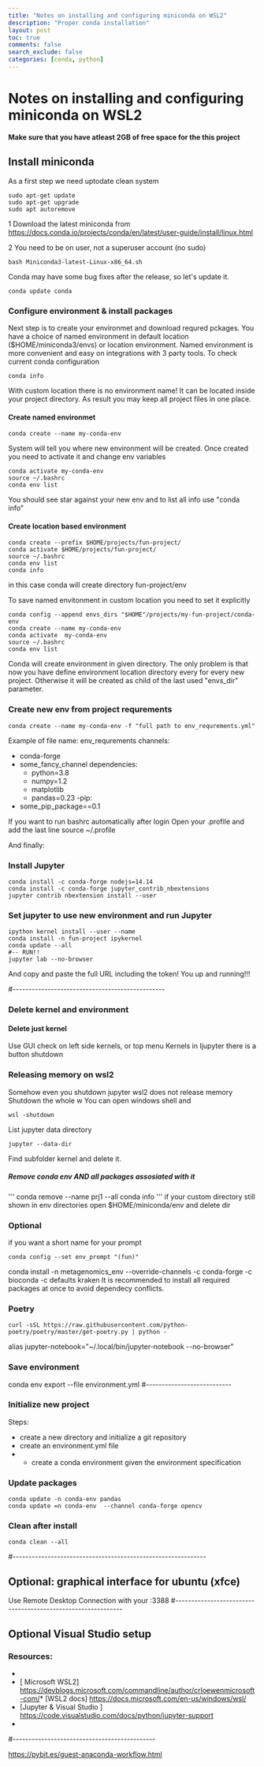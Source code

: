 ```yaml
---
title: "Notes on installing and configuring miniconda on WSL2"
description: "Proper conda installation"
layout: post
toc: true
comments: false
search_exclude: false
categories: [conda, python]
---
```


# Notes on installing and configuring miniconda on WSL2

**Make sure that you have atleast 2GB of free space for the this project**


## Install miniconda

As a first step we need uptodate clean system
```
sudo apt-get update
sudo apt-get upgrade
sudo apt autoremove
```

1  Download the latest miniconda from https://docs.conda.io/projects/conda/en/latest/user-guide/install/linux.html


2 You need to be on user, not a superuser account (no sudo)
```
bash Miniconda3-latest-Linux-x86_64.sh
```

Conda may have some bug fixes after the release, so let's update it.
```
conda update conda
```

### Configure environment & install packages

Next step is to create your environmet and download requred pckages.
You have a choice of named environment in default location  ($HOME/miniconda3/envs)
or location environment. Named environment is more convenient and easy on integrations with 3 party tools.
To check current conda  configuration 
```
conda info
```
With custom location there is no environment name!
It can be located inside your project directory. As result you may keep all project files in one place.

#### Create **named** environmet
```
conda create --name my-conda-env
```
System will tell you where new environment will be created.
Once created you need to activate it and change  env variables
```
conda activate my-conda-env
source ~/.bashrc
conda env list 
```
You should see star against your new env
and to list all info use  "conda info"


#### Create **location** based environment 
```
conda create --prefix $HOME/projects/fun-project/
conda activate $HOME/projects/fun-project/
source ~/.bashrc
conda env list
conda info
```
in this case conda will create directory fun-project/env

To save named envitonment in  custom location 
you need to set it explicitly
```
conda config --append envs_dirs "$HOME"/projects/my-fun-project/conda-env
conda create --name my-conda-env
conda activate  my-conda-env
source ~/.bashrc
conda env list 
```
Conda will create environment in given directory. The only problem is that now you have define environment   location directory every for every new project. Otherwise it will be created as child of the last used "envs_dir" parameter.



### Create new env from project requrements

```
conda create --name my-conda-env -f "full path to env_requrements.yml"
```
Example  of file 
name: env_requrements
channels:
- conda-forge 
- some_fancy_channel
dependencies:
  - python=3.8
  - numpy=1.2
  - matplotlib
  - pandas=0.23
-pip:
- some_pip_package==0.1


If you want to run bashrc automatically after login
Open your .profile and add the last line 
source ~/.profile

And finally: 
### Install Jupyter 
```
conda install -c conda-forge nodejs=14.14
conda install -c conda-forge jupyter_contrib_nbextensions
jupyter contrib nbextension install --user
```
### Set jupyter to use new environment and run Jupyter
```
ipython kernel install --user --name 
conda install -n fun-project ipykernel
conda update --all
#-- RUN!!
jupyter lab --no-browser
```
And copy and paste the full URL including the token! 
You up and running!!! 

#------------------------------------------------

### Delete kernel and environment 
#### Delete just kernel 
Use GUI check on left side kernels, or top menu Kernels
in Ijupyter there is a button shutdown

### Releasing memory on wsl2 
Somehow even you shutdown jupyter wsl2 does not release memory
Shutdown the whole w
You can open windows shell and
```
wsl -shutdown
```

List jupyter data directory 
```
jupyter --data-dir
```
Find subfolder kernel and delete it. 
##### Remove conda env AND  all  packages assosiated with it
'''
conda remove --name prj1 --all
conda info
'''
if your custom directory still shown in env directories
open $HOME/miniconda/env
and delete dir  


### Optional 

if you want a short name for your prompt 
```
conda config --set env_prompt "(fun)"
```


conda install -n metagenomics_env --override-channels -c conda-forge -c bioconda -c defaults kraken
It is recommended to install all required packages at once to avoid dependecy conflicts. 

### Poetry 
```
curl -sSL https://raw.githubusercontent.com/python-poetry/poetry/master/get-poetry.py | python -
```

alias jupyter-notebook="~/.local/bin/jupyter-notebook --no-browser"


### Save  environment
conda env export --file environment.yml 
#---------------------------


### Initialize new project 

Steps:
* create a new directory and initialize a git repository
* create an environment.yml file
* * create a conda environment given the environment specification

<script src="https://gist.github.com/v2br/0b4e39cf1429a70d08e6214241329d70.js"></script>


### Update packages 
```
conda update -n conda-env pandas 
conda update =n conda-env  --channel conda-forge opencv 
```

### Clean after install 
```
conda clean --all 
```

#-------------------------------------------------------------
## Optional: graphical interface for ubuntu  (xfce)

<script src="https://gist.github.com/v2br/4b1780c99053c955be64fd1ae9a708ef.js"></script>


Use Remote Desktop Connection with your <IP Address>:3388
#-------------------------------------------------------------


## Optional Visual Studio  setup

### Resources: 

* 
* [ Microsoft WSL2] https://devblogs.microsoft.com/commandline/author/crloewenmicrosoft-com/* [WSL2 docs] https://docs.microsoft.com/en-us/windows/wsl/
* [Jupyter & Visual Studio ] https://code.visualstudio.com/docs/python/jupyter-support
* 

#---------------------------------------------

https://pybit.es/guest-anaconda-workflow.html
